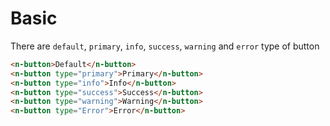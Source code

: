 # Basic
There are `default`, `primary`, `info`, `success`, `warning` and `error` type of button
```html
<n-button>Default</n-button>
<n-button type="primary">Primary</n-button>
<n-button type="info">Info</n-button>
<n-button type="success">Success</n-button>
<n-button type="warning">Warning</n-button>
<n-button type="Error">Error</n-button>
```